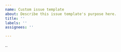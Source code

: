 ```yaml
---
name: Custom issue template
about: Describe this issue template's purpose here.
title: ''
labels: ''
assignees: ''

---
```


..
